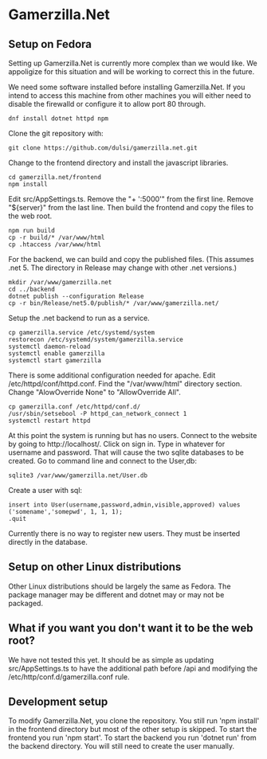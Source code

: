 # Gamerzilla.Net

## Setup on Fedora

Setting up Gamerzilla.Net is currently more complex than we would like.
We appoligize for this situation and will be working to correct this in
the future.

We need some software installed before installing Gamerzilla.Net. If you
intend to access this machine from other machines you will either need to
disable the firewalld or configure it to allow port 80 through.

```
dnf install dotnet httpd npm
```

Clone the git repository with:

```
git clone https://github.com/dulsi/gamerzilla.net.git
```

Change to the frontend directory and install the javascript libraries.

```
cd gamerzilla.net/frontend
npm install
```

Edit src/AppSettings.ts. Remove the "+ ':5000'" from the first line.
Remove "${server}" from the last line. Then build the frontend and copy
the files to the web root.

```
npm run build
cp -r build/* /var/www/html
cp .htaccess /var/www/html
```

For the backend, we can build and copy the published files. (This
assumes .net 5. The directory in Release may change with other .net
versions.)

```
mkdir /var/www/gamerzilla.net
cd ../backend
dotnet publish --configuration Release
cp -r bin/Release/net5.0/publish/* /var/www/gamerzilla.net/
```

Setup the .net backend to run as a service.

```
cp gamerzilla.service /etc/systemd/system
restorecon /etc/systemd/system/gamerzilla.service
systemctl daemon-reload
systemctl enable gamerzilla
systemctl start gamerzilla
```

There is some additional configuration needed for apache. Edit
/etc/httpd/conf/httpd.conf. Find the "/var/www/html" directory section.
Change "AlowOverride None" to "AllowOverride All".

```
cp gamerzilla.conf /etc/httpd/conf.d/
/usr/sbin/setsebool -P httpd_can_network_connect 1
systemctl restart httpd
```

At this point the system is running but has no users. Connect to the
website by going to http://localhost/. Click on sign in. Type in
whatever for username and password. That will cause the two sqlite
databases to be created. Go to command line and connect to the User,db:

```
sqlite3 /var/www/gamerzilla.net/User.db
```

Create a user with sql:

```
insert into User(username,password,admin,visible,approved) values ('somename','somepwd', 1, 1, 1);
.quit
```

Currently there is no way to register new users. They must be inserted
directly in the database.

## Setup on other Linux distributions

Other Linux distributions should be largely the same as Fedora. The
package manager may be different and dotnet may or may not be packaged.

## What if you want you don't want it to be the web root?

We have not tested this yet. It should be as simple as updating
src/AppSettings.ts to have the additional path before /api and modifying
the /etc/http/conf.d/gamerzilla.conf rule.

## Development setup

To modify Gamerzilla.Net, you clone the repository. You still run 'npm
install' in the frontend directory but most of the other setup is
skipped. To start the frontend you run 'npm start'. To start the backend
you run 'dotnet run' from the backend directory. You will still need to
create the user manually.
